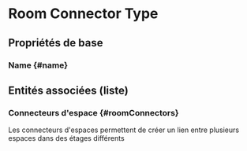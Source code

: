 <!--- THIS FILE IS GENERATED PLEASE DO NOT EDIT IT DIRECTLY --->
#  Room Connector Type



## Propriétés de base

### Name {#name}
        




## Entités associées (liste)

### Connecteurs d'espace {#roomConnectors}
        
Les connecteurs d'espaces permettent de créer un lien entre plusieurs espaces dans des étages différents



